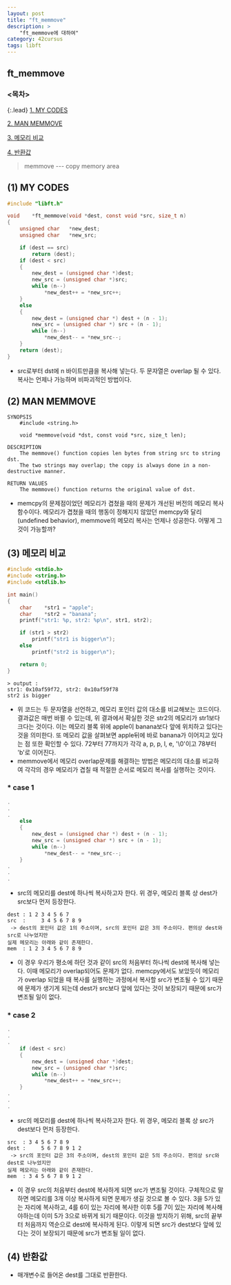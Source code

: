 ```yaml
---
layout: post
title: "ft_memmove"
description: >
    "ft_memmove에 대하여"
category: 42cursus
tags: libft
---
```

## ft_memmove

### <목차>
{:.lead}
[1. MY CODES](#1-my-codes)

[2. MAN MEMMOVE](#2-man-memmove)

[3. 메모리 비교](#3-메모리-비교)

[4. 반환값](#4-반환값)

> memmove --- copy memory area

## (1) MY CODES

~~~c
#include "libft.h"

void	*ft_memmove(void *dest, const void *src, size_t n)
{
	unsigned char	*new_dest;
	unsigned char	*new_src;

	if (dest == src)
		return (dest);
	if (dest < src)
	{
		new_dest = (unsigned char *)dest;
		new_src = (unsigned char *)src;
		while (n--)
			*new_dest++ = *new_src++;
	}
	else
	{
		new_dest = (unsigned char *) dest + (n - 1);
		new_src = (unsigned char *) src + (n - 1);
		while (n--)
			*new_dest-- = *new_src--;
	}
	return (dest);
}
~~~
- src로부터 dst에 n 바이트만큼을 복사해 넣는다. 두 문자열은 overlap 될 수 있다. 복사는 언제나 가능하며 비파괴적인 방법이다.

## (2) MAN MEMMOVE
~~~plain
SYNOPSIS
	#include <string.h>

	void *memmove(void *dst, const void *src, size_t len);

DESCRIPTION
	The memmove() function copies len bytes from string src to string dst.  
	The two strings may overlap; the copy is always done in a non-destructive manner.

RETURN VALUES
	The memmove() function returns the original value of dst.
~~~
- memcpy의 문제점이었던 메모리가 겹쳤을 때의 문제가 개선된 버전의 메모리 복사 함수이다. 메모리가 겹쳤을 때의 행동이 정해지지 않았던 memcpy와 달리(undefined behavior), memmove의 메모리 복사는 언제나 성공한다. 어떻게 그것이 가능할까?

## (3) 메모리 비교
~~~c
#include <stdio.h>
#include <string.h>
#include <stdlib.h>

int main()
{
	char	*str1 = "apple";
	char	*str2 = "banana";
	printf("str1: %p, str2: %p\n", str1, str2);

	if (str1 > str2)
		printf("str1 is bigger\n");
	else
		printf("str2 is bigger\n");

	return 0;
}
~~~
~~~plain
> output :
str1: 0x10af59f72, str2: 0x10af59f78
str2 is bigger
~~~
- 위 코드는 두 문자열을 선언하고, 메모리 포인터 값의 대소를 비교해보는 코드이다. 결과값은 매번 바뀔 수 있는데, 위 결과에서 확실한 것은 str2의 메모리가 str1보다 크다는 것이다. 이는 메모리 블록 위에 apple이 banana보다 앞에 위치하고 있다는 것을 의미한다. 또 메모리 값을 살펴보면 apple뒤에 바로 banana가 이어지고 있다는 점 또한 확인할 수 있다. 72부터 77까지가 각각 a, p, p, l, e, '\0'이고 78부터 'b'로 이어진다.
- memmove에서 메모리 overlap문제를 해결하는 방법은 메모리의 대소를 비교하여 각각의 경우 메모리가 겹칠 때 적절한 순서로 메모리 복사를 실행하는 것이다.

### * case 1
~~~c
.
.
.
	else
	{
		new_dest = (unsigned char *) dest + (n - 1);
		new_src = (unsigned char *) src + (n - 1);
		while (n--)
			*new_dest-- = *new_src--;
	}
.
.
.
~~~
- src의 메모리를 dest에 하나씩 복사하고자 한다. 위 경우, 메모리 블록 상 dest가 src보다 먼저 등장한다.
~~~plain
dest : 1 2 3 4 5 6 7
src  :     3 4 5 6 7 8 9
 -> dest의 포인터 값은 1의 주소이며, src의 포인터 값은 3의 주소이다. 편의상 dest와 src로 나누었지만
실제 메모리는 아래와 같이 존재한다.
mem  : 1 2 3 4 5 6 7 8 9
~~~
- 이 경우 우리가 평소에 하던 것과 같이 src의 처음부터 하나씩 dest에 복사해 넣는다. 이때 메모리가 overlap되어도 문제가 없다. memcpy에서도 보았듯이 메모리가 overlap 되었을 때 복사를 실행하는 과정에서 복사할 src가 변조될 수 있기 때문에 문제가 생기게 되는데 dest가 src보다 앞에 있다는 것이 보장되기 때문에 src가 변조될 일이 없다.

### * case 2
~~~c
.
.
.
	if (dest < src)
	{
		new_dest = (unsigned char *)dest;
		new_src = (unsigned char *)src;
		while (n--)
			*new_dest++ = *new_src++;
	}
.
.
.
~~~
- src의 메모리를 dest에 하나씩 복사하고자 한다. 위 경우, 메모리 블록 상 src가 dest보다 먼저 등장한다.
~~~plain
src  : 3 4 5 6 7 8 9
dest :     5 6 7 8 9 1 2
 -> src의 포인터 값은 3의 주소이며, dest의 포인터 값은 5의 주소이다. 편의상 src와 dest로 나누었지만
실제 메모리는 아래와 같이 존재한다.
mem  : 3 4 5 6 7 8 9 1 2
~~~
- 이 경우 src의 처음부터 dest에 복사하게 되면 src가 변조될 것이다. 구체적으로 말하면 메모리를 3개 이상 복사하게 되면 문제가 생길 것으로 볼 수 있다. 3을 5가 있는 자리에 복사하고, 4를 6이 있는 자리에 복사한 이후 5를 7이 있는 자리에 복사해야하는데 이미 5가 3으로 바뀌게 되기 때문이다. 이것을 방지하기 위해, src의 끝부터 처음까지 역순으로 dest에 복사하게 된다. 이렇게 되면 src가 dest보다 앞에 있다는 것이 보장되기 때문에 src가 변조될 일이 없다.

## (4) 반환값
- 매개변수로 들어온 dest를 그대로 반환한다.